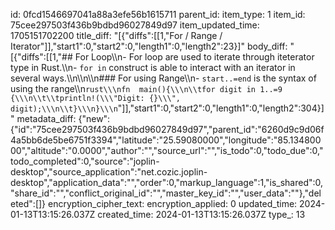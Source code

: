 id: 0fcd1546697041a88a3efe56b1615711
parent_id: 
item_type: 1
item_id: 75cee297503f436b9bdbd96027849d97
item_updated_time: 1705151702200
title_diff: "[{\"diffs\":[[1,\"For / Range /  Iterator\"]],\"start1\":0,\"start2\":0,\"length1\":0,\"length2\":23}]"
body_diff: "[{\"diffs\":[[1,\"## For Loop\\\n- For loop are used to iterate through iteterator type in Rust.\\\n- `for in` construct is able to interact with an iterator in several ways.\\\n\\\n\\\n### For using Range\\\n- `start..=end` is the syntax of using the range\\\n```rust\\\nfn  main(){\\\n\\tfor digit in 1..=9 {\\\n\\t\\tprintln!(\\\"Digit: {}\\\", digit);\\\n\\t}\\\n}\\\n```\"]],\"start1\":0,\"start2\":0,\"length1\":0,\"length2\":304}]"
metadata_diff: {"new":{"id":"75cee297503f436b9bdbd96027849d97","parent_id":"6260d9c9d06f4a5bb6de5be6751f3394","latitude":"25.59080000","longitude":"85.13480000","altitude":"0.0000","author":"","source_url":"","is_todo":0,"todo_due":0,"todo_completed":0,"source":"joplin-desktop","source_application":"net.cozic.joplin-desktop","application_data":"","order":0,"markup_language":1,"is_shared":0,"share_id":"","conflict_original_id":"","master_key_id":"","user_data":""},"deleted":[]}
encryption_cipher_text: 
encryption_applied: 0
updated_time: 2024-01-13T13:15:26.037Z
created_time: 2024-01-13T13:15:26.037Z
type_: 13
